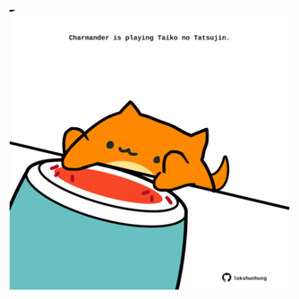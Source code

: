 <!-- built at 14/09/2021, 17:10:39 UTC -->
<p align="center">
  <img width="500" height="500" src="./ReadmeImage.svg">
</p>
